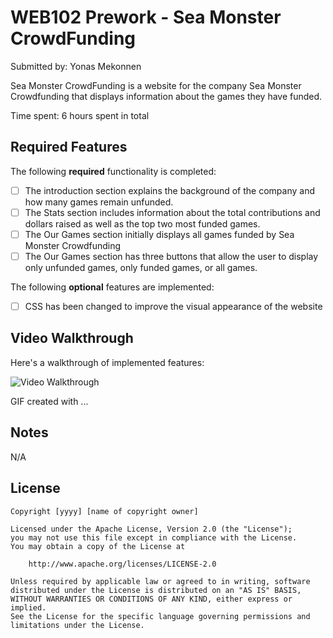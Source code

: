 # WEB102 Prework - Sea Monster CrowdFunding

Submitted by: Yonas Mekonnen

Sea Monster CrowdFunding is a website for the company Sea Monster Crowdfunding that displays information about the games they have funded.

Time spent: 6 hours spent in total

## Required Features

The following **required** functionality is completed:

- [ ] The introduction section explains the background of the company and how many games remain unfunded.
- [ ] The Stats section includes information about the total contributions and dollars raised as well as the top two most funded games.
- [ ] The Our Games section initially displays all games funded by Sea Monster Crowdfunding
- [ ] The Our Games section has three buttons that allow the user to display only unfunded games, only funded games, or all games.

The following **optional** features are implemented:

- [ ] CSS has been changed to improve the visual appearance of the website

## Video Walkthrough

Here's a walkthrough of implemented features:

<!-- <img src='http://i.imgur.com/link/to/your/gif/file.gif' title='Video Walkthrough' width='' alt='Video Walkthrough' /> -->
<img src='licecap.gif' title='Video Walkthrough' width='' alt='Video Walkthrough' />

<!-- Replace this with whatever GIF tool you used! -->

GIF created with ...

<!-- Recommended tools:
[Kap](https://getkap.co/) for macOS
[ScreenToGif](https://www.screentogif.com/) for Windows
[peek](https://github.com/phw/peek) for Linux. -->

## Notes

N/A

## License

    Copyright [yyyy] [name of copyright owner]

    Licensed under the Apache License, Version 2.0 (the "License");
    you may not use this file except in compliance with the License.
    You may obtain a copy of the License at

        http://www.apache.org/licenses/LICENSE-2.0

    Unless required by applicable law or agreed to in writing, software
    distributed under the License is distributed on an "AS IS" BASIS,
    WITHOUT WARRANTIES OR CONDITIONS OF ANY KIND, either express or implied.
    See the License for the specific language governing permissions and
    limitations under the License.
